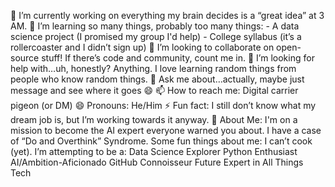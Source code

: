 🔭 I’m currently working on everything my brain decides is a “great idea” at 3 AM.
🌱 I’m learning so many things, probably too many things:
    - A data science project (I promised my group I'd help)
    - College syllabus (it’s a rollercoaster and I didn’t sign up)
👯 I’m looking to collaborate on open-source stuff! If there’s code and community, count me in.
🤔 I’m looking for help with…uh, honestly? Anything. I love learning random things from people who know random things.
💬 Ask me about…actually, maybe just message and see where it goes 😄
📫 How to reach me: Digital carrier pigeon (or DM)
😄 Pronouns: He/Him
⚡ Fun fact: I still don’t know what my dream job is, but I’m working towards it anyway.
💫 About Me: I'm on a mission to become the AI expert everyone warned you about. I have a case of “Do and Overthink” Syndrome.
Some fun things about me:
I can’t cook (yet).
I’m attempting to be a:
Data Science Explorer
Python Enthusiast
AI/Ambition-Aficionado
GitHub Connoisseur
Future Expert in All Things Tech

<!---
ParmarDarshan29/ParmarDarshan29 is a ✨ special ✨ repository because its `README.md` (this file) appears on your GitHub profile.
You can click the Preview link to take a look at your changes.
--->
